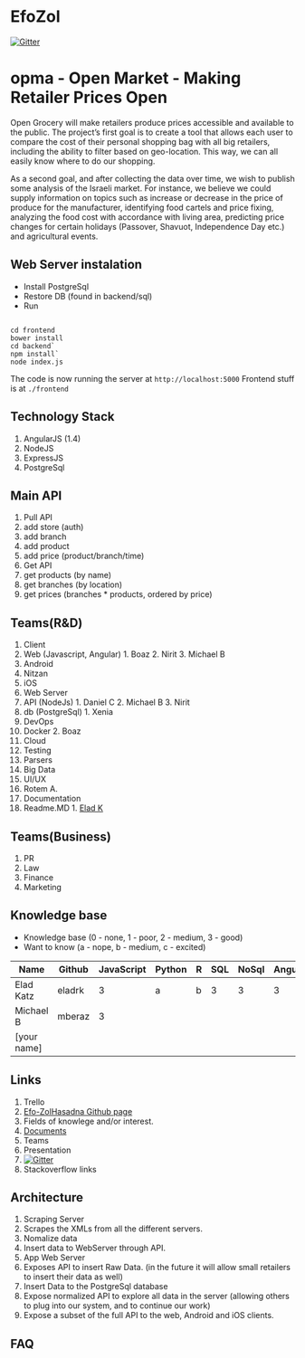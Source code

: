 # EfoZol

[![Gitter](https://badges.gitter.im/Join%20Chat.svg)](https://gitter.im/EladRK/EfoZol?utm_source=badge&utm_medium=badge&utm_campaign=pr-badge&utm_content=badge)

# opma - Open Market - Making Retailer Prices Open
Open Grocery will make retailers produce prices accessible and available to the public. 
The project’s first goal is to create a tool that allows each user to compare the cost of their personal shopping bag with all big retailers, including the ability to filter based on geo-location. This way, we can all easily know where to do our shopping.

As a second goal, and after collecting the data over time, we wish to publish some analysis of the Israeli market. For instance, we believe we could supply information on topics such as increase or decrease in the price of produce for the manufacturer, identifying food cartels and price fixing, analyzing the food cost with accordance with living area, predicting price changes for certain holidays (Passover, Shavuot, Independence Day etc.) and agricultural events.

## Web Server instalation 

 - Install PostgreSql
 - Restore DB (found in backend/sql)
 - Run 
```

cd frontend 
bower install
cd backend`
npm install`
node index.js

``` 
 
The code is now running the server at `http://localhost:5000`
Frontend stuff is at `./frontend`

## Technology Stack
1. AngularJS (1.4)
2. NodeJS
3. ExpressJS
4. PostgreSql


## Main API
1. Pull API
  1. add store (auth)
  2. add branch
  3. add product
  4. add price (product/branch/time)
2. Get API
  1. get products (by name)
  2. get branches (by location)
  3. get prices (branches * products, ordered by price)
		
## Teams(R&D) 
1. Client
  1. Web (Javascript, Angular)
    1. Boaz
    2. Nirit
    3. Michael B
  2. Android
   1. Nitzan
  3. iOS
2. Web Server 
  1. API (NodeJs) 
    1. Daniel C
    2. Michael B
    3. Nirit 
  2. db (PostgreSql)
    1. Xenia
3. DevOps 
  1. Docker
    2. Boaz
  1. Cloud
  2. Testing
4. Parsers
5. Big Data
6. UI/UX
  1. Rotem A.
7. Documentation
  1. Readme.MD 
    1. [Elad K](https://github.com/eladrk)
 
## Teams(Business)	
1. PR
2. Law
3. Finance
4. Marketing
	
## Knowledge base
- Knowledge base (0 - none, 1 - poor, 2 - medium, 3 - good)
- Want to know (a - nope, b - medium, c - excited)

|Name        | Github     | JavaScript | Python | R | SQL | NoSql | Angular | Node | Docker | 
|------------|------------|------------|--------|---|-----|-------|---------|------|--------|
|Elad Katz   | eladrk     | 3          | a      | b | 3   | 3     | 3       | 3    | 2 c    |
|Michael B   | mberaz     | 3          |        |   |     |       |         |      |        |
|[your name] |            |            |        |   |     |       |         |      |        |

## Links
1. Trello
2. [Efo-ZolHasadna Github page](https://github.com/Eifo-Zol-Hasadna)
3. Fields of knowlege and/or interest.
4. [Documents](https://github.com/Eifo-Zol-Hasadna/docs)
  1. Teams
  2. Presentation
5. [![Gitter](https://badges.gitter.im/Join%20Chat.svg)](https://gitter.im/EladRK/EfoZol?utm_source=badge&utm_medium=badge&utm_campaign=pr-badge&utm_content=badge)
6. Stackoverflow links

## Architecture
1. Scraping Server
  1. Scrapes the XMLs from all the different servers.
  2. Nomalize data
  3. Insert data to WebServer through API.
2. App Web Server
  1. Exposes API to insert Raw Data. (in the future it will allow small retailers to insert their data as well)
  2. Insert Data to the PostgreSql database
  3. Expose normalized API to explore all data in the server (allowing others to plug into our system, and to continue our work)
  4. Expose a subset of the full API to the web, Android and iOS clients.


## FAQ

